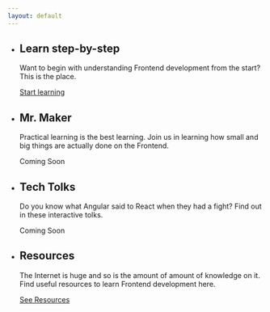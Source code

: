 ```yaml
---
layout: default
---
```


<ul class="item-list">
<li class="item-tile">
        <h2 class="flush">Learn step-by-step</h2>
        <p>Want to begin with understanding Frontend development from the start? This is the place.</p>
        <a href="{{ '/learn/' | url }}" class="item-tile__cta">Start learning</a>
    </li>
    <li class="item-tile">
        <h2 class="flush">Mr. Maker</h2>
        <p>Practical learning is the best learning. Join us in learning how small and big things are actually done on the Frontend.</p>
        <div>Coming Soon</div>
        <!-- <a href="" class="item-tile__cta">Let's Create</a> -->
    </li>
    <li class="item-tile">
        <h2 class="flush">Tech Tolks</h2>
        <p>Do you know what Angular said to React when they had a fight? Find out in these interactive tolks.</p>
        <div>Coming Soon</div>
        <!-- <a href="" class="item-tile__cta">Let's Go</a> -->
    </li>
    <li class="item-tile">
        <h2 class="flush">Resources</h2>
        <p>The Internet is huge and so is the amount of amount of knowledge on it. Find useful resources to learn Frontend development here.</p>
        <a href="{{ '/resources/' | url }}" class="item-tile__cta">See Resources</a>
    </li>
    
    
</ul>

